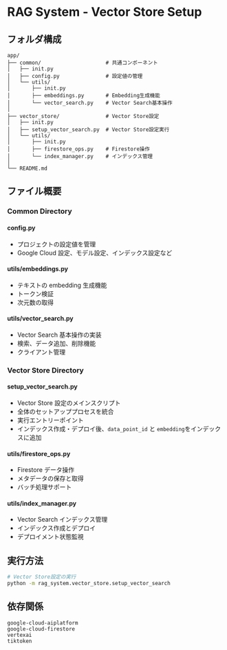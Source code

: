 # RAG System - Vector Store Setup

## フォルダ構成

```
app/
├── common/                     # 共通コンポーネント
│   ├── init.py
│   ├── config.py               # 設定値の管理
│   └── utils/
│       ├── init.py
│       ├── embeddings.py       # Embedding生成機能
│       └── vector_search.py    # Vector Search基本操作
│
├── vector_store/               # Vector Store設定
│   ├── init.py
│   ├── setup_vector_search.py  # Vector Store設定実行
│   └── utils/
│       ├── init.py
│       ├── firestore_ops.py    # Firestore操作
│       └── index_manager.py    # インデックス管理
│
└── README.md
```

## ファイル概要

### Common Directory

#### config.py

-   プロジェクトの設定値を管理
-   Google Cloud 設定、モデル設定、インデックス設定など

#### utils/embeddings.py

-   テキストの embedding 生成機能
-   トークン検証
-   次元数の取得

#### utils/vector_search.py

-   Vector Search 基本操作の実装
-   検索、データ追加、削除機能
-   クライアント管理

### Vector Store Directory

#### setup_vector_search.py

-   Vector Store 設定のメインスクリプト
-   全体のセットアッププロセスを統合
-   実行エントリーポイント
-   インデックス作成・デプロイ後、`data_point_id` と `embedding`をインデックスに追加

#### utils/firestore_ops.py

-   Firestore データ操作
-   メタデータの保存と取得
-   バッチ処理サポート

#### utils/index_manager.py

-   Vector Search インデックス管理
-   インデックス作成とデプロイ
-   デプロイメント状態監視

## 実行方法

```bash
# Vector Store設定の実行
python -m rag_system.vector_store.setup_vector_search
```

## 依存関係

```
google-cloud-aiplatform
google-cloud-firestore
vertexai
tiktoken
```
